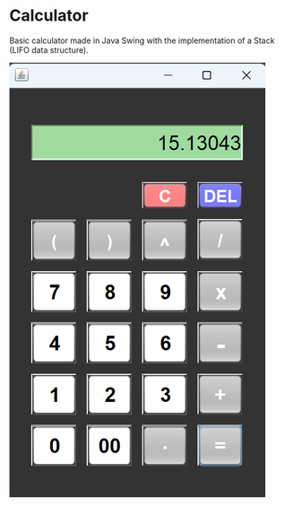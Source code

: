 # Calculator
Basic calculator made in Java Swing with the implementation of a Stack (LIFO data structure).

![Calculator](/src/main/java/com/mycompany/calculadora1/Calculator.png)
